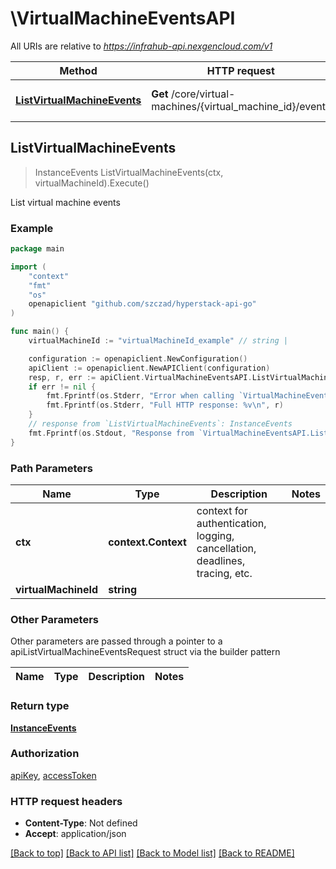 # \VirtualMachineEventsAPI

All URIs are relative to *https://infrahub-api.nexgencloud.com/v1*

Method | HTTP request | Description
------------- | ------------- | -------------
[**ListVirtualMachineEvents**](VirtualMachineEventsAPI.md#ListVirtualMachineEvents) | **Get** /core/virtual-machines/{virtual_machine_id}/events | List virtual machine events



## ListVirtualMachineEvents

> InstanceEvents ListVirtualMachineEvents(ctx, virtualMachineId).Execute()

List virtual machine events



### Example

```go
package main

import (
	"context"
	"fmt"
	"os"
	openapiclient "github.com/szczad/hyperstack-api-go"
)

func main() {
	virtualMachineId := "virtualMachineId_example" // string | 

	configuration := openapiclient.NewConfiguration()
	apiClient := openapiclient.NewAPIClient(configuration)
	resp, r, err := apiClient.VirtualMachineEventsAPI.ListVirtualMachineEvents(context.Background(), virtualMachineId).Execute()
	if err != nil {
		fmt.Fprintf(os.Stderr, "Error when calling `VirtualMachineEventsAPI.ListVirtualMachineEvents``: %v\n", err)
		fmt.Fprintf(os.Stderr, "Full HTTP response: %v\n", r)
	}
	// response from `ListVirtualMachineEvents`: InstanceEvents
	fmt.Fprintf(os.Stdout, "Response from `VirtualMachineEventsAPI.ListVirtualMachineEvents`: %v\n", resp)
}
```

### Path Parameters


Name | Type | Description  | Notes
------------- | ------------- | ------------- | -------------
**ctx** | **context.Context** | context for authentication, logging, cancellation, deadlines, tracing, etc.
**virtualMachineId** | **string** |  | 

### Other Parameters

Other parameters are passed through a pointer to a apiListVirtualMachineEventsRequest struct via the builder pattern


Name | Type | Description  | Notes
------------- | ------------- | ------------- | -------------


### Return type

[**InstanceEvents**](InstanceEvents.md)

### Authorization

[apiKey](../README.md#apiKey), [accessToken](../README.md#accessToken)

### HTTP request headers

- **Content-Type**: Not defined
- **Accept**: application/json

[[Back to top]](#) [[Back to API list]](../README.md#documentation-for-api-endpoints)
[[Back to Model list]](../README.md#documentation-for-models)
[[Back to README]](../README.md)

